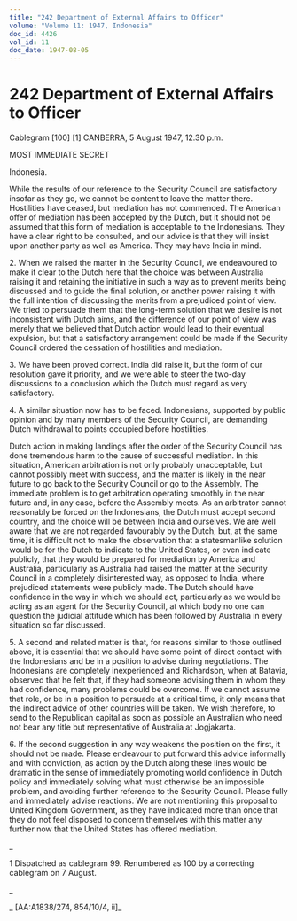 ```yaml
---
title: "242 Department of External Affairs to Officer"
volume: "Volume 11: 1947, Indonesia"
doc_id: 4426
vol_id: 11
doc_date: 1947-08-05
---
```


# 242 Department of External Affairs to Officer

Cablegram [100] [1] CANBERRA, 5 August 1947, 12.30 p.m.

MOST IMMEDIATE SECRET

Indonesia.

While the results of our reference to the Security Council are satisfactory insofar as they go, we cannot be content to leave the matter there. Hostilities have ceased, but mediation has not commenced. The American offer of mediation has been accepted by the Dutch, but it should not be assumed that this form of mediation is acceptable to the Indonesians. They have a clear right to be consulted, and our advice is that they will insist upon another party as well as America. They may have India in mind.

2\. When we raised the matter in the Security Council, we endeavoured to make it clear to the Dutch here that the choice was between Australia raising it and retaining the initiative in such a way as to prevent merits being discussed and to guide the final solution, or another power raising it with the full intention of discussing the merits from a prejudiced point of view. We tried to persuade them that the long-term solution that we desire is not inconsistent with Dutch aims, and the difference of our point of view was merely that we believed that Dutch action would lead to their eventual expulsion, but that a satisfactory arrangement could be made if the Security Council ordered the cessation of hostilities and mediation.

3\. We have been proved correct. India did raise it, but the form of our resolution gave it priority, and we were able to steer the two-day discussions to a conclusion which the Dutch must regard as very satisfactory.

4\. A similar situation now has to be faced. Indonesians, supported by public opinion and by many members of the Security Council, are demanding Dutch withdrawal to points occupied before hostilities.

Dutch action in making landings after the order of the Security Council has done tremendous harm to the cause of successful mediation. In this situation, American arbitration is not only probably unacceptable, but cannot possibly meet with success, and the matter is likely in the near future to go back to the Security Council or go to the Assembly. The immediate problem is to get arbitration operating smoothly in the near future and, in any case, before the Assembly meets. As an arbitrator cannot reasonably be forced on the Indonesians, the Dutch must accept second country, and the choice will be between India and ourselves. We are well aware that we are not regarded favourably by the Dutch, but, at the same time, it is difficult not to make the observation that a statesmanlike solution would be for the Dutch to indicate to the United States, or even indicate publicly, that they would be prepared for mediation by America and Australia, particularly as Australia had raised the matter at the Security Council in a completely disinterested way, as opposed to India, where prejudiced statements were publicly made. The Dutch should have confidence in the way in which we should act, particularly as we would be acting as an agent for the Security Council, at which body no one can question the judicial attitude which has been followed by Australia in every situation so far discussed.

5\. A second and related matter is that, for reasons similar to those outlined above, it is essential that we should have some point of direct contact with the Indonesians and be in a position to advise during negotiations. The Indonesians are completely inexperienced and Richardson, when at Batavia, observed that he felt that, if they had someone advising them in whom they had confidence, many problems could be overcome. If we cannot assume that role, or be in a position to persuade at a critical time, it only means that the indirect advice of other countries will be taken. We wish therefore, to send to the Republican capital as soon as possible an Australian who need not bear any title but representative of Australia at Jogjakarta.

6\. If the second suggestion in any way weakens the position on the first, it should not be made. Please endeavour to put forward this advice informally and with conviction, as action by the Dutch along these lines would be dramatic in the sense of immediately promoting world confidence in Dutch policy and immediately solving what must otherwise be an impossible problem, and avoiding further reference to the Security Council. Please fully and immediately advise reactions. We are not mentioning this proposal to United Kingdom Government, as they have indicated more than once that they do not feel disposed to concern themselves with this matter any further now that the United States has offered mediation.

_

1 Dispatched as cablegram 99. Renumbered as 100 by a correcting cablegram on 7 August.

_

_ [AA:A1838/274, 854/10/4, ii]_
